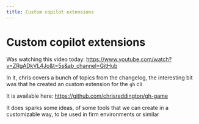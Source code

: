 ```yaml
---
title: Custom copilot extensions
---
```

# Custom copilot extensions

Was watching this video today: https://www.youtube.com/watch?v=ZRgADkVL4Jo&t=5s&ab_channel=GitHub

In it, chris covers a bunch of topics from the changelog,
the interesting bit was that he created an custom extension for the `gh` cli

It is available here: https://github.com/chrisreddington/gh-game

It does sparks some ideas, of some tools that we can create in a customizable way, to be used in firm environments or similar
